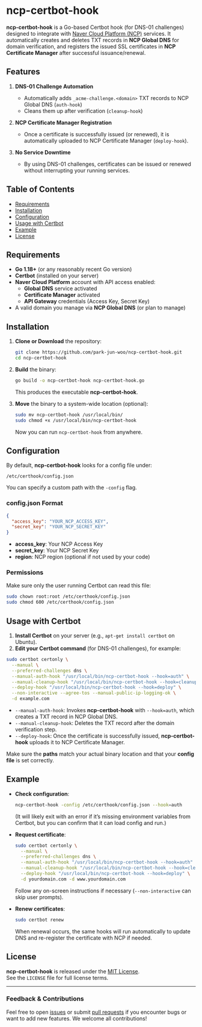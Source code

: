 # ncp-certbot-hook

**ncp-certbot-hook** is a Go-based Certbot hook (for DNS-01 challenges) designed to integrate with [Naver Cloud Platform (NCP)](https://www.ncloud.com/) services. It automatically creates and deletes TXT records in **NCP Global DNS** for domain verification, and registers the issued SSL certificates in **NCP Certificate Manager** after successful issuance/renewal.

## Features

1. **DNS-01 Challenge Automation**  
   - Automatically adds `_acme-challenge.<domain>` TXT records to NCP Global DNS (`auth-hook`)  
   - Cleans them up after verification (`cleanup-hook`)  

2. **NCP Certificate Manager Registration**  
   - Once a certificate is successfully issued (or renewed), it is automatically uploaded to NCP Certificate Manager (`deploy-hook`).  

3. **No Service Downtime**  
   - By using DNS-01 challenges, certificates can be issued or renewed without interrupting your running services.  

## Table of Contents

- [Requirements](#requirements)  
- [Installation](#installation)  
- [Configuration](#configuration)  
- [Usage with Certbot](#usage-with-certbot)  
- [Example](#example)  
- [License](#license)

## Requirements

- **Go 1.18+** (or any reasonably recent Go version)
- **Certbot** (installed on your server)
- **Naver Cloud Platform** account with API access enabled:
  - **Global DNS** service activated
  - **Certificate Manager** activated
  - **API Gateway** credentials (Access Key, Secret Key)
- A valid domain you manage via **NCP Global DNS** (or plan to manage)

## Installation

1. **Clone or Download** the repository:
   ```bash
   git clone https://github.com/park-jun-woo/ncp-certbot-hook.git
   cd ncp-certbot-hook
   ```

2. **Build** the binary:
   ```bash
   go build -o ncp-certbot-hook ncp-certbot-hook.go
   ```
   This produces the executable **ncp-certbot-hook**.

3. **Move** the binary to a system-wide location (optional):
   ```bash
   sudo mv ncp-certbot-hook /usr/local/bin/
   sudo chmod +x /usr/local/bin/ncp-certbot-hook
   ```
   Now you can run `ncp-certbot-hook` from anywhere.

## Configuration

By default, **ncp-certbot-hook** looks for a config file under:  
```
/etc/certhook/config.json
```
You can specify a custom path with the `-config` flag.

### config.json Format

```json
{
  "access_key": "YOUR_NCP_ACCESS_KEY",
  "secret_key": "YOUR_NCP_SECRET_KEY"
}
```

- **access_key**: Your NCP Access Key  
- **secret_key**: Your NCP Secret Key  
- **region**: NCP region (optional if not used by your code)

### Permissions

Make sure only the user running Certbot can read this file:
```bash
sudo chown root:root /etc/certhook/config.json
sudo chmod 600 /etc/certhook/config.json
```

## Usage with Certbot

1. **Install Certbot** on your server (e.g., `apt-get install certbot` on Ubuntu).
2. **Edit your Certbot command** (for DNS-01 challenges), for example:

```bash
sudo certbot certonly \
  --manual \
  --preferred-challenges dns \
  --manual-auth-hook "/usr/local/bin/ncp-certbot-hook --hook=auth" \
  --manual-cleanup-hook "/usr/local/bin/ncp-certbot-hook --hook=cleanup" \
  --deploy-hook "/usr/local/bin/ncp-certbot-hook --hook=deploy" \
  --non-interactive --agree-tos --manual-public-ip-logging-ok \
  -d example.com
```

- `--manual-auth-hook`: Invokes **ncp-certbot-hook** with `--hook=auth`, which creates a TXT record in NCP Global DNS.  
- `--manual-cleanup-hook`: Deletes the TXT record after the domain verification step.  
- `--deploy-hook`: Once the certificate is successfully issued, **ncp-certbot-hook** uploads it to NCP Certificate Manager.  

Make sure the **paths** match your actual binary location and that your **config file** is set correctly.

## Example

- **Check configuration**:
  ```bash
  ncp-certbot-hook -config /etc/certhook/config.json --hook=auth
  ```
  (It will likely exit with an error if it’s missing environment variables from Certbot, but you can confirm that it can load config and run.)

- **Request certificate**:
  ```bash
  sudo certbot certonly \
    --manual \
    --preferred-challenges dns \
    --manual-auth-hook "/usr/local/bin/ncp-certbot-hook --hook=auth" \
    --manual-cleanup-hook "/usr/local/bin/ncp-certbot-hook --hook=cleanup" \
    --deploy-hook "/usr/local/bin/ncp-certbot-hook --hook=deploy" \
    -d yourdomain.com -d www.yourdomain.com
  ```
  Follow any on-screen instructions if necessary (`--non-interactive` can skip user prompts).

- **Renew certificates**:
  ```bash
  sudo certbot renew
  ```
  When renewal occurs, the same hooks will run automatically to update DNS and re-register the certificate with NCP if needed.

## License

**ncp-certbot-hook** is released under the [MIT License](LICENSE).  
See the `LICENSE` file for full license terms.

---

### Feedback & Contributions

Feel free to open [issues](https://github.com/park-jun-woo/ncp-certbot-hook/issues) or submit [pull requests](https://github.com/park-jun-woo/ncp-certbot-hook/pulls) if you encounter bugs or want to add new features. We welcome all contributions!